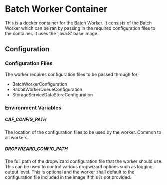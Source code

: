 # Batch Worker Container

This is a docker container for the Batch Worker. It consists of the Batch Worker which can be ran by passing in the required configuration files to the container. It uses the 'java:8' base image.

## Configuration

### Configuration Files
The worker requires configuration files to be passed through for;

* BatchWorkerConfiguration
* RabbitWorkerQueueConfiguration
* StorageServiceDataStoreConfiguration

### Environment Variables
##### CAF\_CONFIG\_PATH
The location of the configuration files to be used by the worker. Common to all workers.

##### DROPWIZARD\_CONFIG\_PATH
The full path of the dropwizard configuration file that the worker should use. This can be used to control various dropwizard options such as logging output level. This is optional and the worker shall default to the configuration file included in the image if this is not provided.